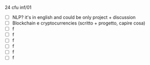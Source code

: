 24 cfu inf/01
- [ ] NLP? it's in english and could be only project + discussion
- [ ] Blockchain e cryptocurrencies (scritto + progetto, capire cosa)
- [ ] f
- [ ] f
- [ ] f
- [ ] f
- [ ] f
- [ ] f